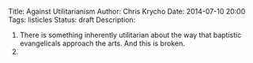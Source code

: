 Title: Against Utilitarianism
Author: Chris Krycho
Date: 2014-07-10 20:00
Tags: listicles
Status: draft
Description:

 1. There is something inherently utilitarian about the way that baptistic
	evangelicals approach the arts. And this is broken.
 2. 